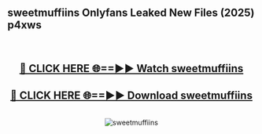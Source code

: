 <h2>sweetmuffiins Onlyfans Leaked New Files (2025) p4xws</h2>
<br>
<div align="center">
<h2><a href="https://mediafiles.top/sweetmuffiins&ref=git" rel="nofollow">🔴 CLICK HERE 🌐==►► Watch sweetmuffiins</a></h2>
<h2><a href="https://mediafiles.top/sweetmuffiins&ref=git" rel="nofollow">🔴 CLICK HERE 🌐==►► Download sweetmuffiins</a></h2>
<br>
<a href="https://mediafiles.top/sweetmuffiins&ref=git" rel="nofollow" data-target="animated-image.originalLink"><img src="https://i.ibb.co.com/xMMVF88/686577567.gif" alt="sweetmuffiins" style="max-width: 100%; display: inline-block;" data-target="animated-image.originalImage"></a>
</div>
<br>
<br>